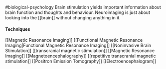 #biological-psychology 
Brain stimulation yields important information about brain function and thoughts and behaviour. Neuroimaging is just about looking into the [[brain]] without changing anything in it. 

#### Techniques
[[Magnetic Resonance Imaging]]
[[Functional Magnetic Resonance Imaging|Functional Magnetic Resonance Imaging]]
[[Noninvasive Brain Stimulation]]
[[transcranial magnetic stimulation]]
[[Magnetic Resonance Imaging]]
[[Magnetoencephalography]]
[[repetitive transcranial magnetic stimulation]]
[[Positron Emission Tomography]]
[[Electroencephalogram]]
